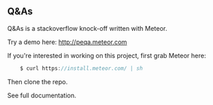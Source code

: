 
## Q&As
Q&As is a stackoverflow knock-off written with Meteor.

Try a demo here: http://peqa.meteor.com

If you're interested in working on this project, first grab Meteor here:

```javascript
	$ curl https://install.meteor.com/ | sh
```

Then clone the repo.

See full documentation.